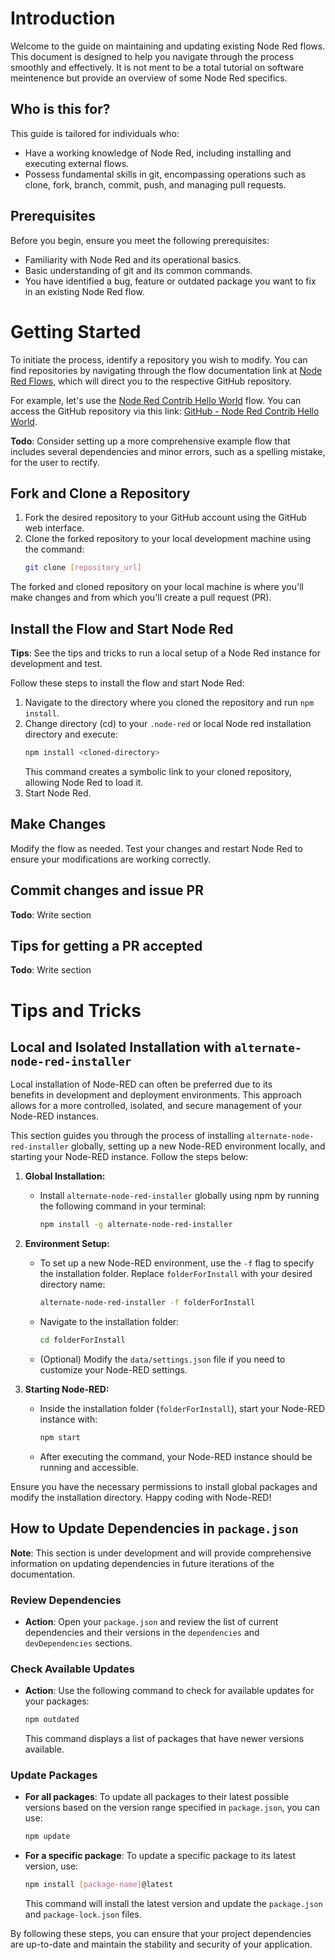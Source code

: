 # Introduction

Welcome to the guide on maintaining and updating existing Node Red flows. This document 
is designed to help you navigate through the process smoothly and effectively. It is not 
ment to be a total tutorial on software meintenence but provide an overview of some 
Node Red specifics. 

## Who is this for?

This guide is tailored for individuals who:
* Have a working knowledge of Node Red, including installing and executing external flows.
* Possess fundamental skills in git, encompassing operations such as clone, fork, branch, commit, push, and managing pull requests.

## Prerequisites

Before you begin, ensure you meet the following prerequisites:

* Familiarity with Node Red and its operational basics.
* Basic understanding of git and its common commands.
* You have identified a bug, feature or outdated package you want to fix in an existing Node Red flow. 

# Getting Started

To initiate the process, identify a repository you wish to modify. You can find repositories by 
navigating through the flow documentation link at [Node Red Flows](https://flows.nodered.org/), 
which will direct you to the respective GitHub repository.

For example, let's use the [Node Red Contrib Hello World](https://flows.nodered.org/node/node-red-contrib-hello-world) flow. You can access the GitHub repository via this link: [GitHub - Node Red Contrib Hello World](https://github.com/noralife/node-red-contrib-hello-world).

**Todo**: Consider setting up a more comprehensive example flow that includes several dependencies and minor errors, such as a spelling mistake, for the user to rectify.

## Fork and Clone a Repository

1. Fork the desired repository to your GitHub account using the GitHub web interface.
2. Clone the forked repository to your local development machine using the command:
   ```bash
   git clone [repository_url]
   ```

The forked and cloned repository on your local machine is where you'll make changes and from which you'll create a pull request (PR).

## Install the Flow and Start Node Red

**Tips**: See the tips and tricks to run a local setup of a Node Red instance for development and test.

Follow these steps to install the flow and start Node Red:

1. Navigate to the directory where you cloned the repository and run `npm install`.
2. Change directory (cd) to your `.node-red` or local Node red installation directory and execute:
   ```bash
   npm install <cloned-directory>
   ```
   This command creates a symbolic link to your cloned repository, allowing Node Red to load it.
3. Start Node Red.

## Make Changes

Modify the flow as needed. Test your changes and restart Node Red to ensure your modifications are working correctly.

## Commit changes and issue PR

**Todo**: Write section

## Tips for getting a PR accepted 

**Todo**: Write section

# Tips and Tricks

## Local and Isolated Installation with `alternate-node-red-installer`

Local installation of Node-RED can often be preferred due to its  
benefits in development and deployment environments. This approach 
allows for a more controlled, isolated, and secure management of 
your Node-RED instances. 

This section guides you through the process of installing `alternate-node-red-installer` globally, setting up a new Node-RED environment locally, and starting your Node-RED instance. Follow the steps below:

1. **Global Installation:**
    - Install `alternate-node-red-installer` globally using npm by running the following command in your terminal:
      ```bash
      npm install -g alternate-node-red-installer
      ```

2. **Environment Setup:**
    - To set up a new Node-RED environment, use the `-f` flag to specify the installation folder. Replace `folderForInstall` with your desired directory name:
      ```bash
      alternate-node-red-installer -f folderForInstall
      ```
    - Navigate to the installation folder:
      ```bash
      cd folderForInstall
      ```
    - (Optional) Modify the `data/settings.json` file if you need to customize your Node-RED settings.

3. **Starting Node-RED:**
    - Inside the installation folder (`folderForInstall`), start your Node-RED instance with:
      ```bash
      npm start
      ```
    - After executing the command, your Node-RED instance should be running and accessible.

Ensure you have the necessary permissions to install global packages and modify the installation directory. Happy coding with Node-RED!


## How to Update Dependencies in `package.json`

**Note**: This section is under development and will provide comprehensive information on updating dependencies in future iterations of the documentation.

### Review Dependencies
- **Action**: Open your `package.json` and review the list of current dependencies and their versions in the `dependencies` and `devDependencies` sections.

### Check Available Updates
- **Action**: Use the following command to check for available updates for your packages:
  ```bash
  npm outdated
  ```
  This command displays a list of packages that have newer versions available.

### Update Packages
- **For all packages**: To update all packages to their latest possible versions based on the version range specified in `package.json`, you can use:
  ```bash
  npm update
  ```
- **For a specific package**: To update a specific package to its latest version, use:
  ```bash
  npm install [package-name]@latest
  ```
  This command will install the latest version and update the `package.json` and `package-lock.json` files. 

By following these steps, you can ensure that your project dependencies are up-to-date and maintain the stability and security of your application.